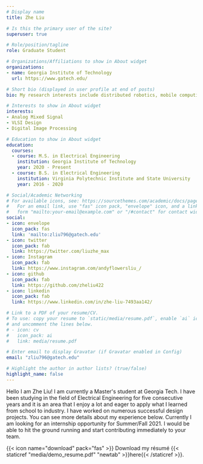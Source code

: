 ```yaml
---
# Display name
title: Zhe Liu

# Is this the primary user of the site?
superuser: true

# Role/position/tagline
role: Graduate Student

# Organizations/Affiliations to show in About widget
organizations:
- name: Georgia Institute of Technology
  url: https://www.gatech.edu/

# Short bio (displayed in user profile at end of posts)
bio: My research interests include distributed robotics, mobile computing and programmable matter.

# Interests to show in About widget
interests:
- Analog Mixed Signal
- VLSI Design
- Digital Image Processing

# Education to show in About widget
education:
  courses:
  - course: M.S. in Electrical Engineering
    institution: Georgia Institute of Technology
    year: 2020 - Present
  - course: B.S. in Electrical Engineering
    institution: Virginia Polytechnic Institute and State University
    year: 2016 - 2020

# Social/Academic Networking
# For available icons, see: https://sourcethemes.com/academic/docs/page-builder/#icons
#   For an email link, use "fas" icon pack, "envelope" icon, and a link in the
#   form "mailto:your-email@example.com" or "/#contact" for contact widget.
social:
- icon: envelope
  icon_pack: fas
  link: 'mailto:zliu796@gatech.edu'
- icon: twitter
  icon_pack: fab
  link: https://twitter.com/liuzhe_max
- icon: Instagram
  icon_pack: fab
  link: https://www.instagram.com/andyflowersliu_/
- icon: github
  icon_pack: fab
  link: https://github.com/zheliu422
- icon: linkedin
  icon_pack: fab
  link: https://www.linkedin.com/in/zhe-liu-7493aa142/

# Link to a PDF of your resume/CV.
# To use: copy your resume to `static/media/resume.pdf`, enable `ai` icons in `params.toml`, 
# and uncomment the lines below.
# - icon: cv
#   icon_pack: ai
#   link: media/resume.pdf

# Enter email to display Gravatar (if Gravatar enabled in Config)
email: "zliu796@gatech.edu"

# Highlight the author in author lists? (true/false)
highlight_name: false
---
```


Hello I am Zhe Liu! I am currently a Master's student at Georgia Tech. I have been studying in the field of Electrical Engineering for five consecutive years and it is an area that I enjoy a lot and eager to apply what I learned from school to industry. 
I have worked on numerous successful design projects. You can see more details about my experience below. Currently I am looking for an internship opportunity for Summer/Fall 2021. I would be able to hit the ground running and start contributing immediately to your team.

{{< icon name="download" pack="fas" >}} Download my résumé {{< staticref "media/demo_resume.pdf" "newtab" >}}here{{< /staticref >}}.
